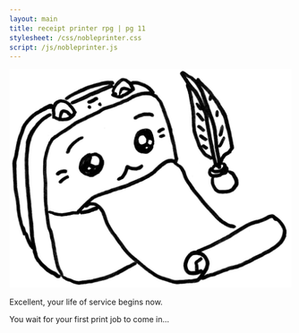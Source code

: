 ```yaml
---
layout: main
title: receipt printer rpg | pg 11
stylesheet: /css/nobleprinter.css
script: /js/nobleprinter.js
---
```


<div class="container" id="sakura">
	<div class="sakura"><span></span><span></span><span></span><span></span>
		<span></span><span></span><span></span><span></span><span></span>
		<span></span><span></span><span></span><span></span><span></span>
		<span></span><span></span><span></span><span></span><span></span>
		<span></span><span></span><span></span><span></span><span></span>
		<span></span><span></span><span></span><span></span><span></span>
		<span></span><span></span><span></span><span></span><span></span>
		<span></span><span></span><span></span><span></span><span></span>
		<span></span><span></span><span></span><span></span><span></span>
		<span></span><span></span><span></span><span></span><span></span>
	</div>
</div>

<section id="selection-welcome">

<p><img src="/images/choice-noble.png">

Excellent, your life of service begins now.

</section>

<section id="selection-now-we-wait" class="hidden">

<p>You wait for your first print job to come in...

</section>

<section id="orders" class="hidden" hidden>
<div class="box orderbox" id="order1">
  <h1>Order #1</h1>
  <p>Hello! I'd love a cute sticker please :)</p>

  <div class="instructions">
    <span>️✏️</span>
    Return to your paper zine!<br>
    Turn to page X and follow the instructions.
  </div>
</div>

<div class="box narrow compbox" id="compbox1">
  <h2>Completion code:</h2>
  <form>
    <label>
      <input type="text" min="0" maxlength="4" name="code" id="completioncode"/>
    </label>
    <input type="button" value="next order"/>
  </form>
</div>

</section>
<div id="bg" class="hidden"></div>